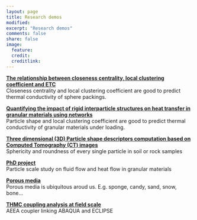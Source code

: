 ```yaml
---
layout: page
title: Research demos
modified: 
excerpt: "Research demos"
comments: false
share: false
image:
  feature: 
  credit: 
  creditlink: 
---
```

**[The relationship between closeness centrality, local clustering coefficient and ETC](5-sphere-network-features.md)**  
Closeness centrality and local clustering coefficient are good to predict thermal conductivity of sphere packings.

**[Quantifying the impact of rigid interparticle structures on heat transfer in granular materials using networks](4-rigidity.md)**  
Particle shape and local clustering coefficient are good to predict thermal conductivity of granular materials under loading.

**[Three dimensional (3D) Particle shape descriptors computation based on Computed Tomography (CT) images](2-particle-shape.md)**  
Sphericity and roundness of every single particle in soil or rock samples

**[PhD project](0-phd-project.md)**  
Particle scale study on fluid flow and heat flow in granular materials

**[Porous media](1-porous-media.md)**  
Porous media is ubiquitous aroud us. E.g. sponge, candy, sand, snow, bone...

**[THMC coupling analysis at field scale](3-AEEA-coupler.md)**  
AEEA coupler linking ABAQUA and ECLIPSE


